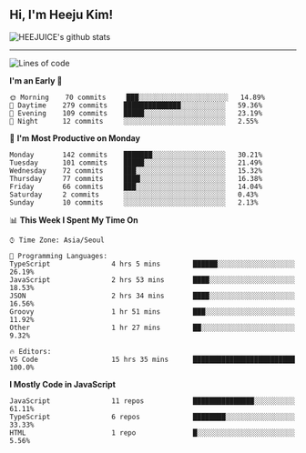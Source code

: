 ## Hi, I'm Heeju Kim!

![HEEJUICE's github stats](https://github-readme-stats.vercel.app/api?username=HEEJUICE&show_icons=true)

---
<!--START_SECTION:waka-->
![Lines of code](https://img.shields.io/badge/From%20Hello%20World%20I%27ve%20Written-12.6%20million%20lines%20of%20code-blue)

**I'm an Early 🐤** 

```text
🌞 Morning    70 commits     ███░░░░░░░░░░░░░░░░░░░░░░   14.89% 
🌆 Daytime    279 commits    ██████████████░░░░░░░░░░░   59.36% 
🌃 Evening    109 commits    █████░░░░░░░░░░░░░░░░░░░░   23.19% 
🌙 Night      12 commits     ░░░░░░░░░░░░░░░░░░░░░░░░░   2.55%

```
📅 **I'm Most Productive on Monday** 

```text
Monday       142 commits    ███████░░░░░░░░░░░░░░░░░░   30.21% 
Tuesday      101 commits    █████░░░░░░░░░░░░░░░░░░░░   21.49% 
Wednesday    72 commits     ███░░░░░░░░░░░░░░░░░░░░░░   15.32% 
Thursday     77 commits     ████░░░░░░░░░░░░░░░░░░░░░   16.38% 
Friday       66 commits     ███░░░░░░░░░░░░░░░░░░░░░░   14.04% 
Saturday     2 commits      ░░░░░░░░░░░░░░░░░░░░░░░░░   0.43% 
Sunday       10 commits     ░░░░░░░░░░░░░░░░░░░░░░░░░   2.13%

```


📊 **This Week I Spent My Time On** 

```text
⌚︎ Time Zone: Asia/Seoul

💬 Programming Languages: 
TypeScript               4 hrs 5 mins        ██████░░░░░░░░░░░░░░░░░░░   26.19% 
JavaScript               2 hrs 53 mins       ████░░░░░░░░░░░░░░░░░░░░░   18.53% 
JSON                     2 hrs 34 mins       ████░░░░░░░░░░░░░░░░░░░░░   16.56% 
Groovy                   1 hr 51 mins        ███░░░░░░░░░░░░░░░░░░░░░░   11.92% 
Other                    1 hr 27 mins        ██░░░░░░░░░░░░░░░░░░░░░░░   9.32%

🔥 Editors: 
VS Code                  15 hrs 35 mins      █████████████████████████   100.0%

```

**I Mostly Code in JavaScript** 

```text
JavaScript               11 repos            ███████████████░░░░░░░░░░   61.11% 
TypeScript               6 repos             ████████░░░░░░░░░░░░░░░░░   33.33% 
HTML                     1 repo              █░░░░░░░░░░░░░░░░░░░░░░░░   5.56%

```



<!--END_SECTION:waka-->
